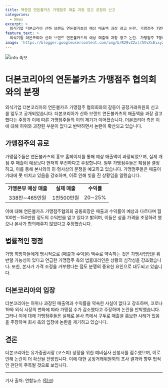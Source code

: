 ```yaml
---
title: 백종원 연돈볼카츠 가맹점주 매출 과장 광고 공정위 신고
categories:
  - News
excerpt: >
  외식기업 더본코리아 산하 브랜드 연돈볼카츠의 예상 매출액 과장 광고 논란. 가맹점주 7명이 공정거래위원회 신고 예고, 2명은 최근 폐점 결정. 본사가 홍보한 예상 매출과 실제 수익 차이로 피해를 주장. 법률대리인은 가맹희망자에게 명시적인 매출과 수익을 제시한 것은 가맹사업법 위반 가능성 지적. 더본코리아 측은 허위·과장 주장 반박, 가맹점 수 감소는 시대 변화와 외식 시장 여건의 영향이라 강조. 유가증권시장 상장 예비심사 제출한 더본코리아의 기업 가치는 3천500억∼4천억원 예상. (150자)
feature_text: >
  외식기업 더본코리아 산하 브랜드 연돈볼카츠의 예상 매출액 과장 광고 논란. 가맹점주 7명이 공정거래위원회 신고 예고, 2명은 최근 폐점 결정. 본사가 홍보한 예상 매출과 실제 수익 차이로 피해를 주장. 법률대리인은 가맹희망자에게 명시적인 매출과 수익을 제시한 것은 가맹사업법 위반 가능성 지적. 더본코리아 측은 허위·과장 주장 반박, 가맹점 수 감소는 시대 변화와 외식 시장 여건의 영향이라 강조. 유가증권시장 상장 예비심사 제출한 더본코리아의 기업 가치는 3천500억∼4천억원 예상. (150자)
image: 'https://blogger.googleusercontent.com/img/b/R29vZ2xl/AVvXsEixyZcFfHzMRdzZMjFBmAUKJYCLCGyLL1o632UiGVXcaFdKo_bkvkuCioo0uUKlGfBVcT3P84aROyZIXSBEx3Aw5nCQ3pTgDom1WDC4m8eifvWiAmWEEVb4x6G_l8C0QH225ldMjyaFvpxGEBGNO37VmDTDMHGhJPq73UglMfDca1-0aw/s1600/blogspot.png'
---
```


<p><img src="https://blogger.googleusercontent.com/img/b/R29vZ2xl/AVvXsEixyZcFfHzMRdzZMjFBmAUKJYCLCGyLL1o632UiGVXcaFdKo_bkvkuCioo0uUKlGfBVcT3P84aROyZIXSBEx3Aw5nCQ3pTgDom1WDC4m8eifvWiAmWEEVb4x6G_l8C0QH225ldMjyaFvpxGEBGNO37VmDTDMHGhJPq73UglMfDca1-0aw/s1600/blogspot.png" alt="info 속보" /></p>

<h1>더본코리아의 연돈볼카츠 가맹점주 협의회와의 분쟁</h1>

<p data-ke-size="size16">외식기업 더본코리아의 연돈볼카츠 가맹점주 협의회와의 갈등이 공정거래위원회 신고를 앞두고 공개되었습니다. 더본코리아가 산하 브랜드 연돈볼카츠의 매출액을 과장 광고했다는 주장과 이에 따른 가맹점주들의 이의 제기가 이어졌습니다. 더본코리아 측은 이에 대해 허위와 과장된 부분이 없다고 반박하면서 논란이 확산되고 있습니다.</p>

<h2 data-ke-size="size26">가맹점주의 공로</h2>

<p data-ke-size="size16">가맹점주들은 연돈볼카츠의 홍보 홈페이지를 통해 예상 매출액이 과장되었으며, 실제 개점 후 매출이 예상보다 현저히 부진하다고 주장합니다. 일부 가맹점주들은 폐점을 결정하고, 이를 통해 본사와의 민·형사상의 분쟁을 예고하고 있습니다. 가맹점주들은 매출이 기대에 못 미치고 있음을 강조하며, 이로 인해 빚을 진 상황임을 알렸습니다.</p>

<table>
    <tr>
        <td style="text-align: center; height: 17px;"><b>가맹본부 예상 매출</b></td>
        <td style="text-align: center; height: 17px;"><b>실제 매출</b></td>
        <td style="text-align: center; height: 17px;"><b>수익률</b></td>
    </tr>
    <tr>
        <td style="text-align: center; height: 17px;">338만∼465만원</td>
        <td style="text-align: center; height: 17px;">1천500만원</td>
        <td style="text-align: center; height: 17px;">20∼25%</td>
    </tr>
</table>

<p data-ke-size="size16">이에 대해 연돈볼카츠 가맹점주협의회 공동회장은 매출과 수익률이 예상과 다르다며 월 100만∼150만원 정도의 수익만을 얻고 있다고 밝히며, 이들은 상품 가격을 조정하려 했으나 본사가 합의해주지 않았다고 주장했습니다.</p>

<h2 data-ke-size="size26">법률적인 쟁점</h2>

<p data-ke-size="size16">가맹 희망자들에게 명시적으로 (매출과 수익을) 액수로 약속하는 것은 가맹사업법을 위반할 가능성이 있다고 언급한 가맹점주 측의 법률대리인은 상황의 심각성을 강조했습니다. 또한, 본사가 가격 조정을 거부했다는 점도 분쟁의 중요한 요인으로 대두되고 있습니다.</p>

<h2 data-ke-size="size26">더본코리아의 입장</h2>

<p data-ke-size="size16">더본코리아는 허위나 과장된 매출액과 수익률을 약속한 사실이 없다고 강조하며, 코로나19와 외식 시장의 변화에 따라 가맹점 수가 감소했다고 주장하며 논란을 반박했습니다. 그러나 이에 대해 가맹점주들은 실제로 본사 측에서 구두로 매출을 홍보한 사례가 있음을 주장하며 회사 측의 입장에 논란을 제기하고 있습니다.</p>

<h2 data-ke-size="size26">결론</h2>

<p data-ke-size="size16">더본코리아는 유가증권시장 (코스피) 상장을 위한 예비심사 신청서를 접수했으며, 이로 인해 논란이 더 확산될 전망입니다. 이에 대한 공정거래위원회의 조사 결과와 향후 법적인 판단이 주목될 것으로 보입니다.</p>

<hr>

<p data-ke-size="size16">기사 출처: 연합뉴스 (<a href="https://www.yna.co.kr/view/AKR20240618141100003" target="_blank">링크</a>)</p>

